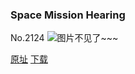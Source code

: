 ### Space Mission Hearing
No.2124
![图片不见了~~~](https://imgs.xkcd.com/comics/space_mission_hearing.png)

[原址](https://xkcd.com//2124) [下载](https://imgs.xkcd.com/comics/space_mission_hearing.png)

